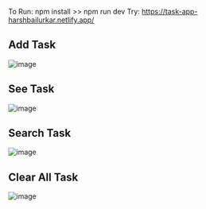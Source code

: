 To Run: npm install >> npm run dev
Try: https://task-app-harshbailurkar.netlify.app/
<br>
## Add Task
![image](https://github.com/Harshbailurkar/Updated-TODO-React-App/assets/113308692/299613cf-2b1d-46a9-b461-53e5e4ea928b)
<br>
## See Task
![image](https://github.com/Harshbailurkar/Updated-TODO-React-App/assets/113308692/1c7f1ad1-ea62-4055-ae77-051c8592466f)
<br>
## Search Task
![image](https://github.com/Harshbailurkar/Updated-TODO-React-App/assets/113308692/b3857c5d-0c8b-4c8b-aa18-3d1a796de41a)
<br>
## Clear All Task
![image](https://github.com/Harshbailurkar/Updated-TODO-React-App/assets/113308692/4d32db6f-18f6-40bb-aa1f-efa82c434908)




